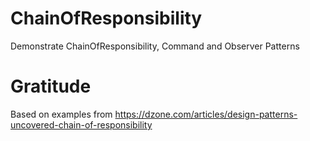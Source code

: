 # ChainOfResponsibility
Demonstrate ChainOfResponsibility, Command and Observer Patterns

# Gratitude
Based on examples from https://dzone.com/articles/design-patterns-uncovered-chain-of-responsibility
